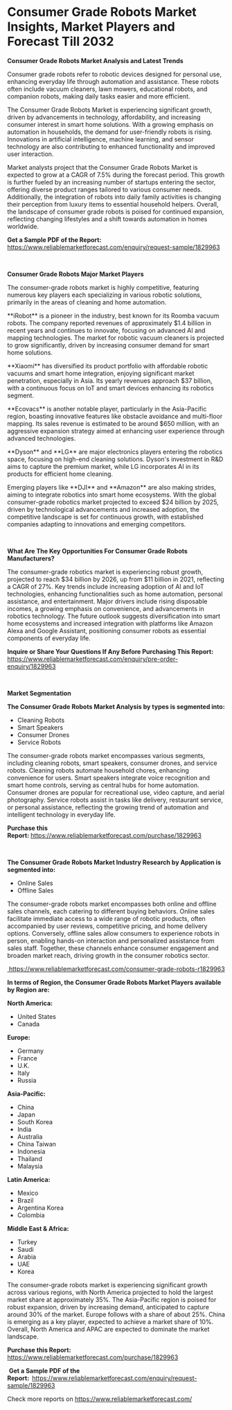 <p><h1>Consumer Grade Robots Market Insights, Market Players and Forecast Till 2032</h1></p><p><strong>Consumer Grade Robots Market Analysis and Latest Trends</strong></p>
<p><p>Consumer grade robots refer to robotic devices designed for personal use, enhancing everyday life through automation and assistance. These robots often include vacuum cleaners, lawn mowers, educational robots, and companion robots, making daily tasks easier and more efficient.</p><p>The Consumer Grade Robots Market is experiencing significant growth, driven by advancements in technology, affordability, and increasing consumer interest in smart home solutions. With a growing emphasis on automation in households, the demand for user-friendly robots is rising. Innovations in artificial intelligence, machine learning, and sensor technology are also contributing to enhanced functionality and improved user interaction.</p><p>Market analysts project that the Consumer Grade Robots Market is expected to grow at a CAGR of 7.5% during the forecast period. This growth is further fueled by an increasing number of startups entering the sector, offering diverse product ranges tailored to various consumer needs. Additionally, the integration of robots into daily family activities is changing their perception from luxury items to essential household helpers. Overall, the landscape of consumer grade robots is poised for continued expansion, reflecting changing lifestyles and a shift towards automation in homes worldwide.</p></p>
<p><strong>Get a Sample PDF of the Report:&nbsp;</strong> <a href="https://www.reliablemarketforecast.com/enquiry/request-sample/1829963?utm_campaign=2456&utm_medium=2&utm_source=Github&utm_content=ia&utm_term=05042025&utm_id=consumer-grade-robots">https://www.reliablemarketforecast.com/enquiry/request-sample/1829963</a></p>
<p>&nbsp;</p>
<p><strong>Consumer Grade Robots Major Market Players</strong></p>
<p><p>The consumer-grade robots market is highly competitive, featuring numerous key players each specializing in various robotic solutions, primarily in the areas of cleaning and home automation. </p><p>**iRobot** is a pioneer in the industry, best known for its Roomba vacuum robots. The company reported revenues of approximately $1.4 billion in recent years and continues to innovate, focusing on advanced AI and mapping technologies. The market for robotic vacuum cleaners is projected to grow significantly, driven by increasing consumer demand for smart home solutions.</p><p>**Xiaomi** has diversified its product portfolio with affordable robotic vacuums and smart home integration, enjoying significant market penetration, especially in Asia. Its yearly revenues approach $37 billion, with a continuous focus on IoT and smart devices enhancing its robotics segment.</p><p>**Ecovacs** is another notable player, particularly in the Asia-Pacific region, boasting innovative features like obstacle avoidance and multi-floor mapping. Its sales revenue is estimated to be around $650 million, with an aggressive expansion strategy aimed at enhancing user experience through advanced technologies.</p><p>**Dyson** and **LG** are major electronics players entering the robotics space, focusing on high-end cleaning solutions. Dyson's investment in R&D aims to capture the premium market, while LG incorporates AI in its products for efficient home cleaning. </p><p>Emerging players like **DJI** and **Amazon** are also making strides, aiming to integrate robotics into smart home ecosystems. With the global consumer-grade robotics market projected to exceed $24 billion by 2025, driven by technological advancements and increased adoption, the competitive landscape is set for continuous growth, with established companies adapting to innovations and emerging competitors.</p></p>
<p>&nbsp;</p>
<p><strong>What Are The Key Opportunities For Consumer Grade Robots Manufacturers?</strong></p>
<p><p>The consumer-grade robotics market is experiencing robust growth, projected to reach $34 billion by 2026, up from $11 billion in 2021, reflecting a CAGR of 27%. Key trends include increasing adoption of AI and IoT technologies, enhancing functionalities such as home automation, personal assistance, and entertainment. Major drivers include rising disposable incomes, a growing emphasis on convenience, and advancements in robotics technology. The future outlook suggests diversification into smart home ecosystems and increased integration with platforms like Amazon Alexa and Google Assistant, positioning consumer robots as essential components of everyday life.</p></p>
<p><strong>Inquire or Share Your Questions If Any Before Purchasing This Report:</strong> <a href="https://www.reliablemarketforecast.com/enquiry/pre-order-enquiry/1829963?utm_campaign=2456&utm_medium=2&utm_source=Github&utm_content=ia&utm_term=05042025&utm_id=consumer-grade-robots">https://www.reliablemarketforecast.com/enquiry/pre-order-enquiry/1829963</a></p>
<p>&nbsp;</p>
<p><strong>Market Segmentation</strong></p>
<p><strong>The Consumer Grade Robots Market Analysis by types is segmented into:</strong></p>
<p><ul><li>Cleaning Robots</li><li>Smart Speakers</li><li>Consumer Drones</li><li>Service Robots</li></ul></p>
<p><p>The consumer-grade robots market encompasses various segments, including cleaning robots, smart speakers, consumer drones, and service robots. Cleaning robots automate household chores, enhancing convenience for users. Smart speakers integrate voice recognition and smart home controls, serving as central hubs for home automation. Consumer drones are popular for recreational use, video capture, and aerial photography. Service robots assist in tasks like delivery, restaurant service, or personal assistance, reflecting the growing trend of automation and intelligent technology in everyday life.</p></p>
<p><strong>Purchase this Report:&nbsp;</strong><a href="https://www.reliablemarketforecast.com/purchase/1829963?utm_campaign=2456&utm_medium=2&utm_source=Github&utm_content=ia&utm_term=05042025&utm_id=consumer-grade-robots">https://www.reliablemarketforecast.com/purchase/1829963</a></p>
<p>&nbsp;</p>
<p><strong>The Consumer Grade Robots Market Industry Research by Application is segmented into:</strong></p>
<p><ul><li>Online Sales</li><li>Offline Sales</li></ul></p>
<p><p>The consumer-grade robots market encompasses both online and offline sales channels, each catering to different buying behaviors. Online sales facilitate immediate access to a wide range of robotic products, often accompanied by user reviews, competitive pricing, and home delivery options. Conversely, offline sales allow consumers to experience robots in person, enabling hands-on interaction and personalized assistance from sales staff. Together, these channels enhance consumer engagement and broaden market reach, driving growth in the consumer robotics sector.</p></p>
<p><a href="https://www.reliablemarketforecast.com/consumer-grade-robots-r1829963?utm_campaign=2456&utm_medium=2&utm_source=Github&utm_content=ia&utm_term=05042025&utm_id=consumer-grade-robots">&nbsp;https://www.reliablemarketforecast.com/consumer-grade-robots-r1829963</a></p>
<p><strong>In terms of Region, the Consumer Grade Robots Market Players available by Region are:</strong></p>
<p>
    <p> <strong> North America: </strong>
        <ul>
            <li>United States</li>
            <li>Canada</li>
        </ul>
        </p> 
    <p> <strong> Europe: </strong>
        <ul>
            <li>Germany</li>
            <li>France</li>
            <li>U.K.</li>
            <li>Italy</li>
            <li>Russia</li>
        </ul>
        </p> 
    <p> <strong> Asia-Pacific: </strong>
        <ul>
            <li>China</li>
            <li>Japan</li>
            <li>South Korea</li>
            <li>India</li>
            <li>Australia</li>
            <li>China Taiwan</li>
            <li>Indonesia</li>
            <li>Thailand</li>
            <li>Malaysia</li>
        </ul>
        </p> 
    <p> <strong> Latin America: </strong>
        <ul>
            <li>Mexico</li>
            <li>Brazil</li>
            <li>Argentina Korea</li>
            <li>Colombia</li>
        </ul>
        </p> 
    <p> <strong> Middle East & Africa: </strong>
        <ul>
            <li>Turkey</li>
            <li>Saudi</li>
            <li>Arabia</li>
            <li>UAE</li>
            <li>Korea</li>
        </ul>
    </p>
    </p>
<p><p>The consumer-grade robots market is experiencing significant growth across various regions, with North America projected to hold the largest market share at approximately 35%. The Asia-Pacific region is poised for robust expansion, driven by increasing demand, anticipated to capture around 30% of the market. Europe follows with a share of about 25%. China is emerging as a key player, expected to achieve a market share of 10%. Overall, North America and APAC are expected to dominate the market landscape.</p></p>
<p><strong>Purchase this Report: </strong><a href="https://www.reliablemarketforecast.com/purchase/1829963?utm_campaign=2456&utm_medium=2&utm_source=Github&utm_content=ia&utm_term=05042025&utm_id=consumer-grade-robots">https://www.reliablemarketforecast.com/purchase/1829963</a></p>
<p>&nbsp;<strong>Get a Sample PDF of the Report:&nbsp;&nbsp;</strong><a href="https://www.reliablemarketforecast.com/enquiry/request-sample/1829963?utm_campaign=2456&utm_medium=2&utm_source=Github&utm_content=ia&utm_term=05042025&utm_id=consumer-grade-robots">https://www.reliablemarketforecast.com/enquiry/request-sample/1829963</a></p>
<p><strong></strong></p>
<p>Check more reports on <a href="https://www.reliablemarketforecast.com/?utm_campaign=2456&utm_medium=2&utm_source=Github&utm_content=ia&utm_term=05042025&utm_id=consumer-grade-robots">https://www.reliablemarketforecast.com/</a></p>